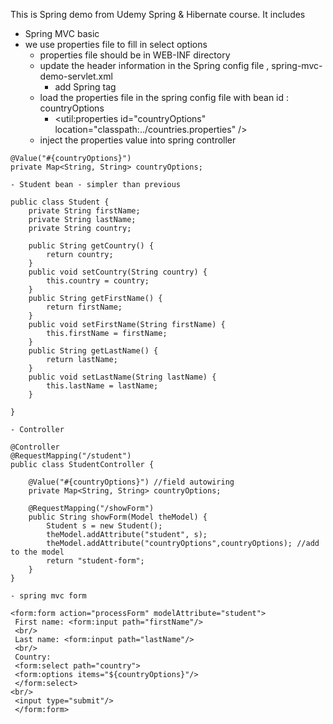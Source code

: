 This is Spring demo from Udemy Spring & Hibernate course. It includes 
- Spring MVC basic
- we use properties file to fill in select options
	- properties file should be in WEB-INF directory
	- update the header information in the Spring config file , spring-mvc-demo-servlet.xml
		- add <util> Spring tag
	- load the properties file in the spring config file with bean id : countryOptions
		- <util:properties  id="countryOptions" location="classpath:../countries.properties" />
	- inject the properties value into spring controller
```
@Value("#{countryOptions}") 
private Map<String, String> countryOptions;
```

	- Student bean - simpler than previous
```
public class Student {
	private String firstName;
	private String lastName;
	private String country;
	
	public String getCountry() {
		return country;
	}
	public void setCountry(String country) {
		this.country = country;
	}
	public String getFirstName() {
		return firstName;
	}
	public void setFirstName(String firstName) {
		this.firstName = firstName;
	}
	public String getLastName() {
		return lastName;
	}
	public void setLastName(String lastName) {
		this.lastName = lastName;
	}
	
}
```

	- Controller
```
@Controller
@RequestMapping("/student")
public class StudentController {
	
	@Value("#{countryOptions}") //field autowiring
	private Map<String, String> countryOptions;

	@RequestMapping("/showForm")
	public String showForm(Model theModel) {
		Student s = new Student();
		theModel.addAttribute("student", s);
		theModel.addAttribute("countryOptions",countryOptions); //add to the model
		return "student-form";
	}
}

```
	- spring mvc form
```
<form:form action="processForm" modelAttribute="student">
 First name: <form:input path="firstName"/>
 <br/>
 Last name: <form:input path="lastName"/>
 <br/>
 Country: 
 <form:select path="country">
 <form:options items="${countryOptions}"/>
 </form:select>
<br/>
 <input type="submit"/>
 </form:form>
 ```